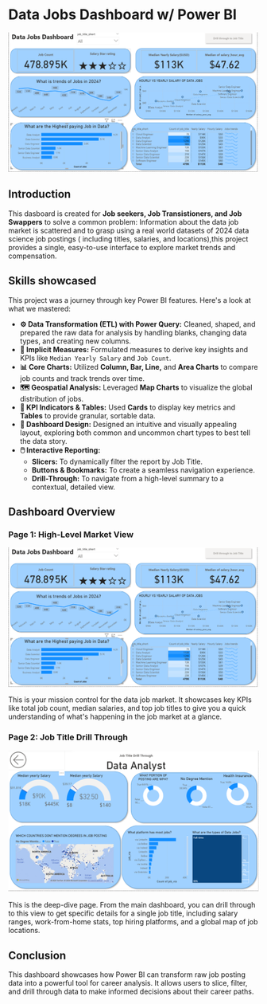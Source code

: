 # Data Jobs Dashboard w/ Power BI

![Dashboard page 1](/images/project1-page1.png)

## Introduction 

This dasboard is created for **Job seekers, Job Transistioners, and Job Swappers** to solve a common problem: Information about the data job market is scattered and to grasp using a real world datasets of 2024 data science job postings ( including titles, salaries, and locations),this project provides a single, easy-to-use interface to explore market trends and compensation. 

## Skills showcased

This project was a journey through key Power BI features. Here's a look at what we mastered:

- **⚙️ Data Transformation (ETL) with Power Query:** Cleaned, shaped, and prepared the raw data for analysis by handling blanks, changing data types, and creating new columns.
-   **🧮 Implicit Measures:** Formulated measures to derive key insights and KPIs like `Median Yearly Salary` and `Job Count`.
-   **📊 Core Charts:** Utilized **Column, Bar, Line,** and **Area Charts** to compare job counts and track trends over time.
-   **🗺️ Geospatial Analysis:** Leveraged **Map Charts** to visualize the global distribution of jobs.
-   **🔢 KPI Indicators & Tables:** Used **Cards** to display key metrics and **Tables** to provide granular, sortable data.
-   **🎨 Dashboard Design:** Designed an intuitive and visually appealing layout, exploring both common and uncommon chart types to best tell the data story.
-   **🖱️ Interactive Reporting:**
    -   **Slicers:** To dynamically filter the report by Job Title.
    -   **Buttons & Bookmarks:** To create a seamless navigation experience.
    -   **Drill-Through:** To navigate from a high-level summary to a contextual, detailed view.

## Dashboard Overview

### Page 1: High-Level Market View

![Dashboard page 1](/images/project1-page1.png)

This is your mission control for the data job market. It showcases key KPIs like total job count, median salaries, and top job titles to give you a quick understanding of what's happening in the job market at a glance.

### Page 2: Job Title Drill Through

![Dashboard page 1](/images/project1_page2.png)

This is the deep-dive page. From the main dashboard, you can drill through to this view to get specific details for a single job title, including salary ranges, work-from-home stats, top hiring platforms, and a global map of job locations.


## Conclusion

This dashboard showcases how Power BI can transform raw job posting data into a powerful tool for career analysis. It allows users to slice, filter, and drill through data to make informed decisions about their career paths.